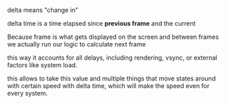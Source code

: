 delta means "change in"

delta time is a time elapsed since **previous frame** and the current

Because frame is what gets displayed on the screen and between frames we actually run our logic to calculate next frame

this way it accounts for all delays, including rendering, vsync, or external factors like system load.

this allows to take this value and multiple things that move states around with certain speed with delta time, which will make the speed even for every system.